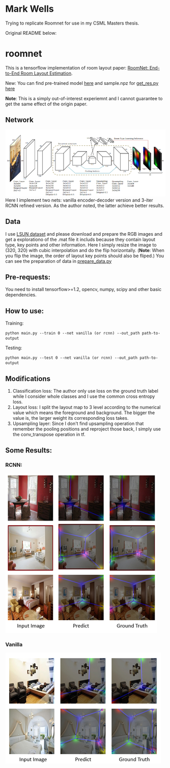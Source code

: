 # Mark Wells

Trying to replicate Roomnet for use in my CSML Masters thesis.

Original README below:

# roomnet
This is a tensorflow implementation of room layout paper: [RoomNet: End-to-End Room Layout Estimation](https://arxiv.org/pdf/1703.06241.pdf).

New: You can find pre-trained model [here](https://drive.google.com/open?id=1tyw1fmSfd8LvItCOJrOWMMo7Kpjb7l4S) and sample.npz for [get_res.py](https://github.com/GitBoSun/roomnet/blob/master/roomnet/get_res.py) [here](https://drive.google.com/open?id=1djs4bEBr2XRxzsQVES02siSTnRXvPBz9)

**Note**: This is a simply out-of-interest experiemnt and I cannot guarantee to get the same effect of the origin paper.

## Network
![Roomnet network Architecture](https://github.com/GitBoSun/roomnet/blob/master/images/net.png)
Here I implement two nets: vanilla encoder-decoder version and 3-iter RCNN refined version. As the author noted, the latter achieve better results.

## Data
I use [LSUN dataset](https://www.yf.io/p/lsun) and please download and prepare the RGB images and get a explorationo of the .mat file it includs because they contain layout type, key points and other information.
Here I simply resize the image to (320, 320) with cubic interpolation and do the flip horizontally. (**Note**: When you flip the image, the order of layout key points should also be fliped.) You can see the preparation of data in [prepare_data.py](https://github.com/GitBoSun/roomnet/blob/master/roomnet/prepare_data.py)

## Pre-requests:
You need to install tensorflow>=1.2, opencv, numpy, scipy and other basic dependencies.

## How to use:
Training: 
```
python main.py --train 0 --net vanilla (or rcnn) --out_path path-to-output 
```
Testing:
```
python main.py --test 0 --net vanilla (or rcnn) --out_path path-to-output 
```
## Modifications
1. Classification loss: The author only use loss on the ground truth label while I consider whole classes and I use the common cross entropy loss.
2. Layout loss: I split the layout map to 3 level according to the numerical value which means the foreground and background. The bigger the value is, the larger weight its corresponding loss takes.
3. Upsampling layer: Since I don't find upsampling operation that remember the pooling positions and reproject those back, I simply use the conv_transpose operation in tf.

## Some Results:
### RCNN:
![RCNN Results](https://github.com/GitBoSun/roomnet/blob/master/images/rcnn.png)
### Vanilla
![Vanilla Results](https://github.com/GitBoSun/roomnet/blob/master/images/vanilla.png)
